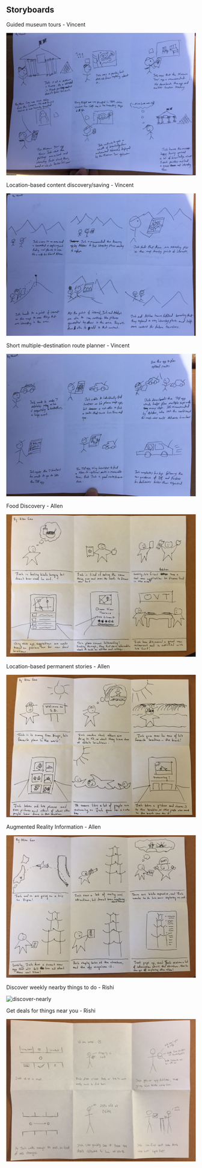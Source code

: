 ## Storyboards

Guided museum tours - Vincent

![guided-museum-tours](images/tour-museum.jpg)

Location-based content discovery/saving - Vincent

![location-discovery](images/location-discovery.jpg)

Short multiple-destination route planner - Vincent

![route-planner](images/discover-tsp.jpg)

Food Discovery - Allen

![food-discovery](images/food_discovery.jpg)

Location-based permanent stories - Allen

![location-stories](images/location_based_stories.jpg)

Augmented Reality Information - Allen

![augmented-reality](images/augmented_reality.jpg)

Discover weekly nearby things to do - Rishi

![discover-nearly](images/discover_nearly.jpg)

Get deals for things near you - Rishi

![location-ads](images/location-ads.jpg)
